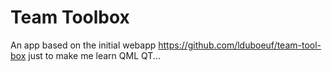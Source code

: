 # Team Toolbox

An app based on the initial webapp https://github.com/lduboeuf/team-tool-box just to make me learn QML QT...

